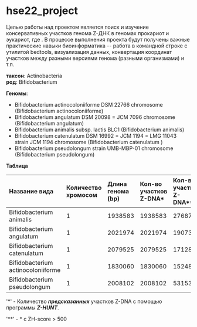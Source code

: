 # hse22_project
Целью работы над проектом является поиск и изучение консервативных участков генома Z-ДНК в геномах прокариот и эукариот, где . В процессе выполнения проекта будут получены важные практические навыки биоинформатика -- работа в командной строке с утилитой bedtools, визуализация данных, конвертация координат участков между разными версиями генома (разными организмами) и т.п.

**таксон**: Actinobacteria  
**род**: Bifidobacterium 

**Геномы**: 
- Bifidobacterium actinocoloniiforme DSM 22766 chromosome  (Bifidobacterium actinocoloniiforme)
- Bifidobacterium angulatum DSM 20098 = JCM 7096 chromosome (Bifidobacterium angulatum)
- Bifidobacterium animalis subsp. lactis BLC1 (Bifidobacterium animalis)
- Bifidobacterium catenulatum DSM 16992 = JCM 1194 = LMG 11043 strain JCM 1194 chromosome (Bifidobacterium catenulatum )
- Bifidobacterium pseudolongum strain UMB-MBP-01 chromosome (Bifidobacterium pseudolongum)

**Таблица** 

|Название вида                        |Количество хромосом| Длина генома (bp)  | Кол-во участков Z-DNA* |Кол-во участков Z-DNA** |
|:------------------------------------|:------------------|:-------------------|:------------------------|:--------------------------|
|Bifidobacterium animalis             | 1                 |1938583             |1938583                  |27687                      |
|Bifidobacterium angulatum            | 1                 |2021974             |2021974                  |19073                      |
|Bifidobacterium catenulatum          | 1                 |2079525             |2079525                  |17128                      |
|Bifidobacterium actinocoloniiforme   | 1                 |1830060             |1830060                  |15248                      |
|Bifidobacterium pseudolongum         | 1                 |2008102             |2008102                  |53153                      |

 '*' - Количество ***предсказанных*** участков Z-DNA с помощью программы ***Z-HUNT***.

 '**' - * с ZH-score > 500 
